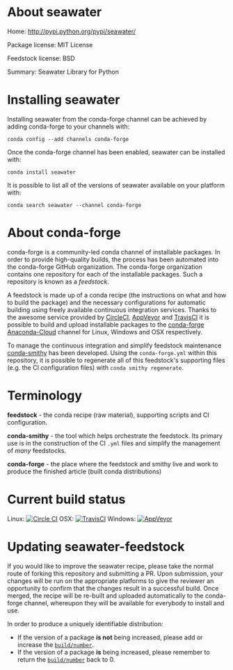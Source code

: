 About seawater
==============

Home: http://pypi.python.org/pypi/seawater/

Package license: MIT License

Feedstock license: BSD

Summary: Seawater Library for Python



Installing seawater
===================

Installing seawater from the conda-forge channel can be achieved by adding conda-forge to your channels with:

```
conda config --add channels conda-forge
```

Once the conda-forge channel has been enabled, seawater can be installed with:

```
conda install seawater
```

It is possible to list all of the versions of seawater available on your platform with:

```
conda search seawater --channel conda-forge
```


About conda-forge
=================

conda-forge is a community-led conda channel of installable packages.
In order to provide high-quality builds, the process has been automated into the
conda-forge GitHub organization. The conda-forge organization contains one repository 
for each of the installable packages. Such a repository is known as a *feedstock*.

A feedstock is made up of a conda recipe (the instructions on what and how to build
the package) and the necessary configurations for automatic building using freely
available continuous integration services. Thanks to the awesome service provided by
[CircleCI](https://circleci.com/), [AppVeyor](http://www.appveyor.com/)
and [TravisCI](https://travis-ci.org/) it is possible to build and upload installable
packages to the [conda-forge](https://anaconda.org/conda-forge)
[Anaconda-Cloud](http://docs.anaconda.org/) channel for Linux, Windows and OSX respectively.

To manage the continuous integration and simplify feedstock maintenance
[conda-smithy](http://github.com/conda-forge/conda-smithy) has been developed.
Using the ``conda-forge.yml`` within this repository, it is possible to regenerate all of
this feedstock's supporting files (e.g. the CI configuration files) with ``conda smithy regenerate``.


Terminology
===========

**feedstock** - the conda recipe (raw material), supporting scripts and CI configuration.

**conda-smithy** - the tool which helps orchestrate the feedstock.
                   Its primary use is in the construction of the CI ``.yml`` files
                   and simplify the management of *many* feedstocks.

**conda-forge** - the place where the feedstock and smithy live and work to
                  produce the finished article (built conda distributions)

Current build status
====================
Linux: [![Circle CI](https://circleci.com/gh/conda-forge/seawater-feedstock.svg?style=svg)](https://circleci.com/gh/conda-forge/seawater-feedstock)
OSX: [![TravisCI](https://travis-ci.org/conda-forge/seawater-feedstock.svg?branch=master)](https://travis-ci.org/conda-forge/seawater-feedstock) 
Windows: [![AppVeyor](https://ci.appveyor.com/api/projects/status/github/conda-forge/seawater-feedstock?svg=True)](https://ci.appveyor.com/project/conda-forge/seawater-feedstock/branch/master)


Updating seawater-feedstock
===========================

If you would like to improve the seawater recipe, please take the normal
route of forking this repository and submitting a PR. Upon submission, your changes will
be run on the appropriate platforms to give the reviewer an opportunity to confirm that the
changes result in a successful build. Once merged, the recipe will be re-built and uploaded
automatically to the conda-forge channel, whereupon they will be available for everybody to
install and use.

In order to produce a uniquely identifiable distribution:
 * If the version of a package **is not** being increased, please add or increase
   the [``build/number``](http://conda.pydata.org/docs/building/meta-yaml.html#build-number-and-string). 
 * If the version of a package **is** being increased, please remember to return
   the [``build/number``](http://conda.pydata.org/docs/building/meta-yaml.html#build-number-and-string)
   back to 0.

